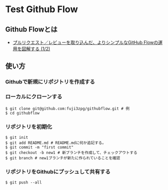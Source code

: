 # Test Github Flow
## Github Flowとは
* [プルリクエスト／レビューを取り込んだ、よりシンプルなGitHub Flowの運用を図解する (1/2)](http://www.atmarkit.co.jp/ait/articles/1401/21/news042.html)

## 使い方
### Githubで新規にリポジトリを作成する
### ローカルにクローンする
    $ git clone git@github.com:fuji3zpg/githubflow.git # 例
    $ cd githubflow
### リポジトリを初期化
    $ git init
    $ git add README.md # README.mdに何か追記する。
    $ git commit -m "first commit"
    $ git checkout -b new1 # 新ブランチを作成して、チェックアウトする
    $ git branch # new1ブランチが新たに作られていることを確認
### リポジトリをGithubにプッシュして共有する
    $ git push --all
